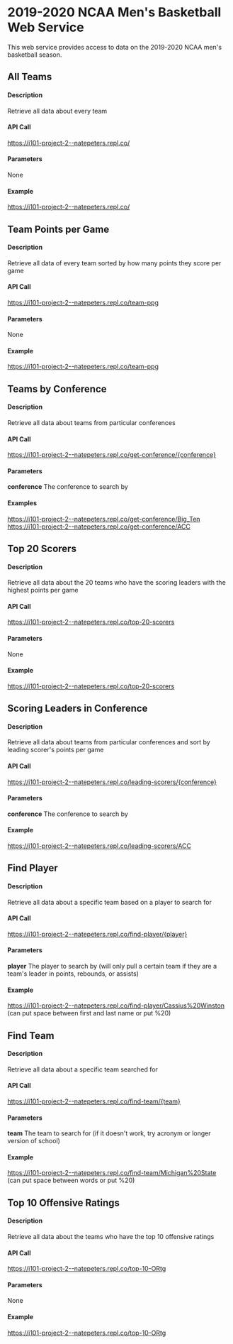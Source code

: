 # 2019-2020 NCAA Men's Basketball Web Service
This web service provides access to data on the 2019-2020 NCAA men's basketball season. 

## All Teams

#### Description
Retrieve all data about every team

#### API Call
https://i101-project-2--natepeters.repl.co/

#### Parameters
None

#### Example
https://i101-project-2--natepeters.repl.co/


## Team Points per Game

#### Description
Retrieve all data of every team sorted by how many points they score per game

#### API Call
https://i101-project-2--natepeters.repl.co/team-ppg

#### Parameters
None

#### Example
https://i101-project-2--natepeters.repl.co/team-ppg


## Teams by Conference

#### Description
Retrieve all data about teams from particular conferences

#### API Call
https://i101-project-2--natepeters.repl.co/get-conference/{conference}

#### Parameters
**conference**
The conference to search by

#### Examples
https://i101-project-2--natepeters.repl.co/get-conference/Big_Ten
https://i101-project-2--natepeters.repl.co/get-conference/ACC 


## Top 20 Scorers

#### Description
Retrieve all data about the 20 teams who have the scoring leaders with the highest points per game 

#### API Call
https://i101-project-2--natepeters.repl.co/top-20-scorers

#### Parameters
None

#### Example
https://i101-project-2--natepeters.repl.co/top-20-scorers


## Scoring Leaders in Conference

#### Description
Retrieve all data about teams from particular conferences and sort by leading scorer's points per game

#### API Call
https://i101-project-2--natepeters.repl.co/leading-scorers/{conference}

#### Parameters
**conference**
The conference to search by

#### Example
https://i101-project-2--natepeters.repl.co/leading-scorers/ACC


## Find Player

#### Description
Retrieve all data about a specific team based on a player to search for

#### API Call
https://i101-project-2--natepeters.repl.co/find-player/{player}

#### Parameters
**player**
The player to search by (will only pull a certain team if they are a team's leader in points, rebounds, or assists)

#### Example
https://i101-project-2--natepeters.repl.co/find-player/Cassius%20Winston
(can put space between first and last name or put %20)


## Find Team

#### Description
Retrieve all data about a specific team searched for

#### API Call
https://i101-project-2--natepeters.repl.co/find-team/{team}

#### Parameters
**team**
The team to search for (if it doesn't work, try acronym or longer version of school)

#### Example
https://i101-project-2--natepeters.repl.co/find-team/Michigan%20State
(can put space between words or put %20)


## Top 10 Offensive Ratings

#### Description
Retrieve all data about the teams who have the top 10 offensive ratings

#### API Call
https://i101-project-2--natepeters.repl.co/top-10-ORtg

#### Parameters
None

#### Example
https://i101-project-2--natepeters.repl.co/top-10-ORtg
